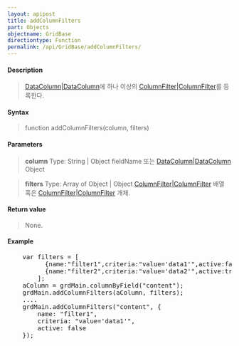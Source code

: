 ```yaml
---
layout: apipost
title: addColumnFilters
part: Objects
objectname: GridBase
directiontype: Function
permalink: /api/GridBase/addColumnFilters/
---
```



#### Description

> [DataColumn\|DataColumn](/api/GridBase/)에 하나 이상의 [ColumnFilter\|ColumnFilter](/api/GridBase/)를 등록한다.

#### Syntax

> function addColumnFilters(column, filters)

#### Parameters

> **column**
> Type: String \| Object
> fieldName 또는 [DataColumn\|DataColumn](/api/GridBase/) Object

> **filters**
> Type: Array of Object \| Object
> [ColumnFilter\|ColumnFilter](/api/GridBase/) 배열 혹은 [ColumnFilter\|ColumnFilter](/api/GridBase/) 개체.


#### Return value

> None.

#### Example

<pre class="prettyprint">
    var filters = [
          {name:"filter1",criteria:"value='data1'",active:false},
          {name:"filter2",criteria:"value='data2'",active:true}
        ];
    aColumn = grdMain.columnByField("content");
    grdMain.addColumnFilters(aColumn, filters);
    ....
    grdMain.addColumnFilters("content", {
        name: "filter1",
        criteria: "value='data1'",
        active: false
    });
</pre>

